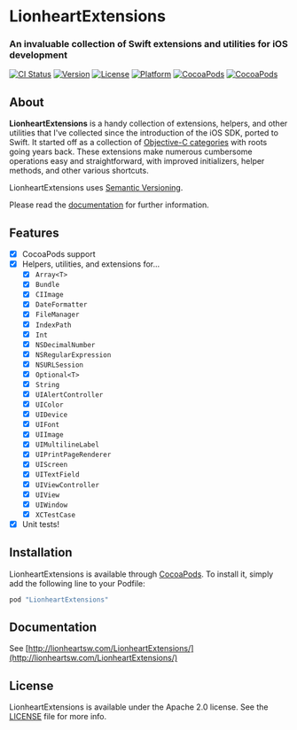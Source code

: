 # LionheartExtensions

### An invaluable collection of Swift extensions and utilities for iOS development

[![CI Status](https://img.shields.io/travis/lionheart/LionheartExtensions.svg?style=flat)](https://travis-ci.org/lionheart/LionheartExtensions)
[![Version](https://img.shields.io/cocoapods/v/LionheartExtensions.svg?style=flat)](http://cocoapods.org/pods/LionheartExtensions)
[![License](https://img.shields.io/cocoapods/l/LionheartExtensions.svg?style=flat)](http://cocoapods.org/pods/LionheartExtensions)
[![Platform](https://img.shields.io/cocoapods/p/LionheartExtensions.svg?style=flat)](http://cocoapods.org/pods/LionheartExtensions)
[![CocoaPods](https://img.shields.io/cocoapods/dt/LionheartExtensions.svg?style=flat)](https://cocoapods.org/pods/LionheartExtensions)
[![CocoaPods](https://img.shields.io/cocoapods/dm/LionheartExtensions.svg?style=flat)](https://cocoapods.org/pods/LionheartExtensions)

## About

**LionheartExtensions** is a handy collection of extensions, helpers, and other utilities that I've collected since the introduction of the iOS SDK, ported to Swift. It started off as a collection of [Objective-C categories](https://github.com/lionheart/LHSCategoryCollection) with roots going years back. These extensions make numerous cumbersome operations easy and straightforward, with improved initializers, helper methods, and other various shortcuts.

LionheartExtensions uses [Semantic Versioning](http://www.semver.org).

Please read the [documentation](http://lionheartsw.com/LionheartExtensions/) for further information.

## Features

* [x] CocoaPods support
* [x] Helpers, utilities, and extensions for...
  * [x] `Array<T>`
  * [x] `Bundle`
  * [x] `CIImage`
  * [x] `DateFormatter`
  * [x] `FileManager`
  * [x] `IndexPath`
  * [x] `Int`
  * [x] `NSDecimalNumber`
  * [x] `NSRegularExpression`
  * [x] `NSURLSession`
  * [x] `Optional<T>`
  * [x] `String`
  * [x] `UIAlertController`
  * [x] `UIColor`
  * [x] `UIDevice`
  * [x] `UIFont`
  * [x] `UIImage`
  * [x] `UIMultilineLabel`
  * [x] `UIPrintPageRenderer`
  * [x] `UIScreen`
  * [x] `UITextField`
  * [x] `UIViewController`
  * [x] `UIView`
  * [x] `UIWindow`
  * [x] `XCTestCase`
* [x] Unit tests!

## Installation

LionheartExtensions is available through [CocoaPods](http://cocoapods.org). To install
it, simply add the following line to your Podfile:

```ruby
pod "LionheartExtensions"
```

## Documentation

See [http://lionheartsw.com/LionheartExtensions/](http://lionheartsw.com/LionheartExtensions/)

## License

LionheartExtensions is available under the Apache 2.0 license. See the [LICENSE](LICENSE) file for more info.
